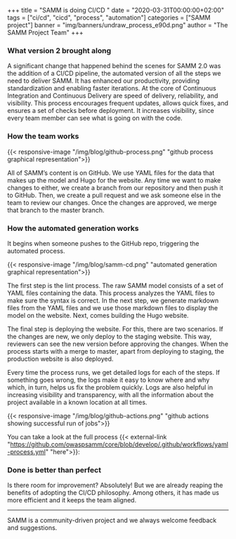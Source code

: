 +++
title = "SAMM is doing CI/CD    "
date = "2020-03-31T00:00:00+02:00"
tags = ["ci/cd", "cicd", "process", "automation"]
categories = ["SAMM project"]
banner = "img/banners/undraw_process_e90d.png"
author = "The SAMM Project Team"
+++

### What version 2 brought along

A significant change that happened behind the scenes for SAMM 2.0 was the addition of a CI/CD pipeline, the automated version of all the steps we need to deliver SAMM. It has enhanced our productivity, providing standardization and enabling faster iterations. 
At the core of Continuous Integration and Continuous Delivery are speed of delivery, reliability, and visibility. This process  encourages frequent updates, allows quick fixes, and ensures a set of checks before deployment. It increases visibility, since every team member can see what is going on with the code.

### How the team works

{{< responsive-image  "/img/blog/github-process.png" "github process graphical representation">}}


All of SAMM’s content is on GitHub. We use YAML files for the data that makes up the model and  Hugo for the website. Any time we want to make changes to either, we create a branch from our repository and then push it to GitHub. Then, we create a pull request and we ask someone else in the team to review our changes. Once the changes are approved, we merge that branch to the master branch.

### How the automated generation works

It begins when someone pushes to the GitHub repo, triggering the automated process.

{{< responsive-image  "/img/blog/samm-cd.png" "automated generation graphical representation">}}


The first step is the lint process. The raw SAMM model consists of a set of YAML files containing the data. This process analyzes the YAML files to make sure the syntax is correct. In the next step, we generate markdown files from the YAML files and we use those markdown files to display the model on the website. Next, comes building the Hugo website.

The final step is deploying the website. For this, there are two scenarios. If the changes are new, we only deploy to the staging website. This way, reviewers can see the new version before approving the changes. When the process starts with a merge to master, apart from deploying to staging, the production website is also deployed.

Every time the process runs, we get detailed logs for each of the steps. If something goes wrong, the logs make it easy to know where and why which, in turn, helps us fix the problem quickly. Logs are also helpful in increasing visibility and transparency, with all the information about the project available in a known location at all times.

{{< responsive-image  "/img/blog/github-actions.png" "github actions showing successful run of jobs">}}

You can take a look at the full process {{< external-link "https://github.com/owaspsamm/core/blob/develop/.github/workflows/yaml-process.yml" "here">}}: 

### Done is better than perfect

Is there room for improvement? Absolutely! But we are already reaping the benefits of adopting the CI/CD philosophy. Among others, it has made us more efficient and it keeps the team aligned.

---

SAMM is a community-driven project and we always welcome feedback and suggestions.
